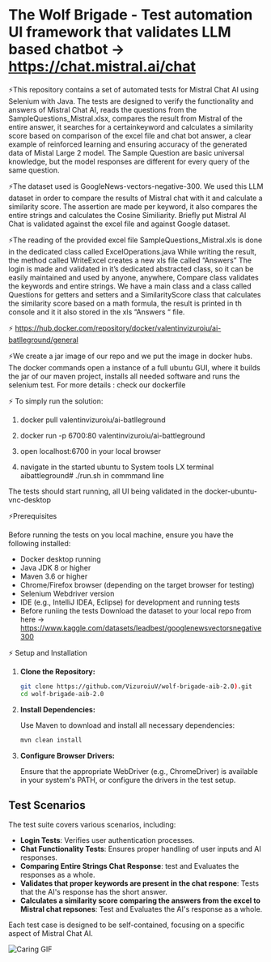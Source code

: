 # The Wolf Brigade - Test automation UI framework that validates LLM based chatbot -> https://chat.mistral.ai/chat 

⚡This repository contains a set of automated tests for Mistral Chat AI using Selenium with Java. 
The tests are designed to verify the functionality and answers of Mistral Chat AI, reads the questions from the SampleQuestions_Mistral.xlsx, compares the result from Mistral of the entire answer, it searches for a certainkeyword and  calculates a similarity score based on comparison of the excel file and chat bot answer, a clear example of reinforced learning  and ensuring accuracy of the generated data of Mistal Large 2 model.
The Sample Question are basic universal knowledge, but the model responses are different for every query of the same question.

⚡The dataset used is GoogleNews-vectors-negative-300. We used this LLM dataset in order to compare the results of Mistral chat with it and calculate a similarity score. The assertion are made per keyword, it also compares the entire strings and calculates the Cosine Similiarity. Briefly put Mistral AI Chat is validated against the excel file and against Google dataset.

⚡The reading of the provided excel file SampleQuestions_Mistral.xls is done in the dedicated class called ExcelOperations.java While writing the result, the method called WriteExcel creates a new xls file called “Answers”  The login is  made and validated in it’s dedicated abstracted class, so it can be easily maintained  and used by anyone, anywhere, Compare class validates the keywords  and entire strings.
We have a main class and a class called Questions for getters and  setters and a SimilarityScore class that calculates the similarity score based on a math formula, the result is printed in th console and it it also stored in the xls “Answers “ file.

⚡ https://hub.docker.com/repository/docker/valentinvizuroiu/ai-batlleground/general

⚡We create a jar image of our repo and we put the image in docker hubs. The docker commands open a instance of a full ubuntu GUI, where it builds the jar of our maven project, installs all needed software and runs the selenium test. 
For more details : check our dockerfile

⚡ To simply run the solution:

1. docker pull valentinvizuroiu/ai-batlleground
2. docker run -p 6700:80 valentinvizuroiu/ai-battleground
 
3. open localhost:6700 in your local browser
 
3. navigate in the started ubuntu to  System tools LX terminal aibattleground# ./run.sh  in commmand line
 
The tests should start running, all UI being validated in the docker-ubuntu-vnc-desktop
 

⚡Prerequisites

Before running the tests on you local machine, ensure you have the following installed:
- Docker desktop running
- Java JDK 8 or higher
- Maven 3.6 or higher
- Chrome/Firefox browser (depending on the target browser for testing)
- Selenium Webdriver version
- IDE (e.g., IntelliJ IDEA, Eclipse) for development and running tests
- Before runiing the tests Download the dataset to your local repo from here -> https://www.kaggle.com/datasets/leadbest/googlenewsvectorsnegative300 


⚡ Setup and Installation

1. **Clone the Repository:**

   ```bash
   git clone https://github.com/VizuroiuV/wolf-brigade-aib-2.0).git
   cd wolf-brigade-aib-2.0
   ```

2. **Install Dependencies:**

   Use Maven to download and install all necessary dependencies:

   ```bash
   mvn clean install
   ```

3. **Configure Browser Drivers:**

   Ensure that the appropriate WebDriver (e.g., ChromeDriver) is available in your system's PATH, or configure the drivers in the test setup.

## Test Scenarios

The test suite covers various scenarios, including:

- **Login Tests**: Verifies user authentication processes.
- **Chat Functionality Tests**: Ensures proper handling of user inputs and AI responses.
- **Comparing Entire Strings Chat Response**: test and Evaluates the responses as a whole.
- **Validates that proper keywords are present in the chat respone**: Tests that the AI's response has the short answer.
- **Calculates a similarity score comparing the answers from the excel to Mistral chat repsones**: Test and Evaluates the AI's response as a whole.

Each test case is designed to be self-contained, focusing on a specific aspect of Mistral Chat AI.

![Caring GIF](https://media.giphy.com/media/H8AWIOvn0fj121MyxR/giphy.gif)





